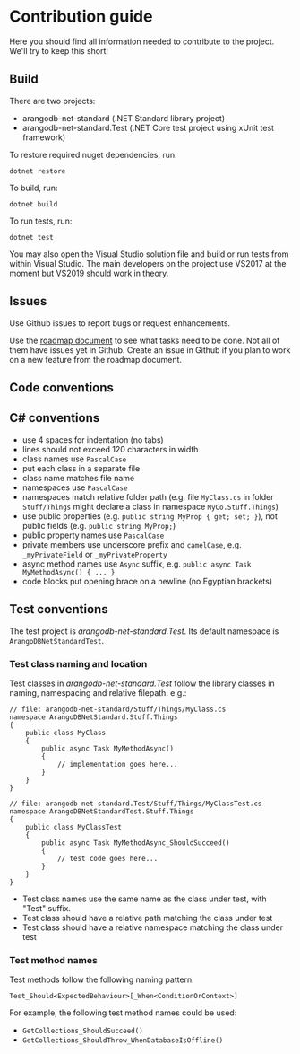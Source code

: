 # Contribution guide

Here you should find all information needed to contribute to the project. We'll try to keep this short!

## Build

There are two projects:

- arangodb-net-standard (.NET Standard library project)
- arangodb-net-standard.Test (.NET Core test project using xUnit test framework)

To restore required nuget dependencies, run:

```
dotnet restore
```

To build, run:

```
dotnet build
```

To run tests, run:

```
dotnet test
```

You may also open the Visual Studio solution file and build or run tests from within Visual Studio. The main developers on the project use VS2017 at the moment but VS2019 should work in theory.

## Issues

Use Github issues to report bugs or request enhancements.

Use the [roadmap document](project/roadmap.md) to see what tasks need to be done. Not all of them have issues yet in Github. Create an issue in Github if you plan to work on a new feature from the roadmap document.

## Code conventions

## C# conventions

- use 4 spaces for indentation (no tabs)
- lines should not exceed 120 characters in width
- class names use `PascalCase`
- put each class in a separate file
- class name matches file name
- namespaces use `PascalCase`
- namespaces match relative folder path (e.g. file `MyClass.cs` in folder `Stuff/Things` might declare a class in namespace `MyCo.Stuff.Things`)
- use public properties (e.g. `public string MyProp { get; set; }`), not public fields (e.g. `public string MyProp;`)
- public property names use `PascalCase`
- private members use underscore prefix and `camelCase`, e.g. `_myPrivateField` or `_myPrivateProperty`
- async method names use `Async` suffix, e.g. `public async Task MyMethodAsync() { ... }`
- code blocks put opening brace on a newline (no Egyptian brackets)

## Test conventions

The test project is _arangodb-net-standard.Test_. Its default namespace is `ArangoDBNetStandardTest`.

### Test class naming and location

Test classes in _arangodb-net-standard.Test_ follow the library classes in naming, namespacing and relative filepath.
 e.g.:

```
// file: arangodb-net-standard/Stuff/Things/MyClass.cs
namespace ArangoDBNetStandard.Stuff.Things
{
    public class MyClass
    {
        public async Task MyMethodAsync()
        {
            // implementation goes here...
        }
    }
}

// file: arangodb-net-standard.Test/Stuff/Things/MyClassTest.cs
namespace ArangoDBNetStandardTest.Stuff.Things
{
    public class MyClassTest
    {
        public async Task MyMethodAsync_ShouldSucceed()
        {
            // test code goes here...
        }
    }
}
```

- Test class names use the same name as the class under test, with "Test" suffix.
- Test class should have a relative path matching the class under test
- Test class should have a relative namespace matching the class under test

### Test method names

Test methods follow the following naming pattern:

```
Test_Should<ExpectedBehaviour>[_When<ConditionOrContext>]
```

For example, the following test method names could be used:

- `GetCollections_ShouldSucceed()`
- `GetCollections_ShouldThrow_WhenDatabaseIsOffline()`
